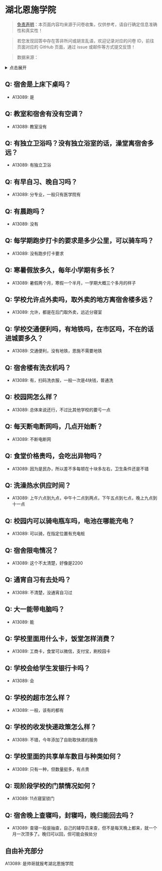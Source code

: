 # 湖北恩施学院

> [免责声明](https://colleges.chat/#_3)：本页面内容均来源于问卷收集，仅供参考，请自行确定信息准确性和真实性！

> 若您发现回答中存在答非所问或胡言乱语，欢迎记录对应的问卷 ID，前往页面对应的 GitHub 页面，通过 issue 或邮件等方式提交反馈！

> 数据来源：

<details><summary>点击展开</summary>
<ul>
<li>A13089: 匿名 (2022 年 06 月)</li>
</ul>
</details>

## Q: 宿舍是上床下桌吗？

- A13089: 是

## Q: 教室和宿舍有没有空调？

- A13089: 教室没有

## Q: 有独立卫浴吗？没有独立浴室的话，澡堂离宿舍多远？

- A13089: 有独立卫浴

## Q: 有早自习、晚自习吗？

- A13089: 分专业，一般只有医学院有

## Q: 有晨跑吗？

- A13089: 没有

## Q: 每学期跑步打卡的要求是多少公里，可以骑车吗？

- A13089: 没有跑步打卡要求

## Q: 寒暑假放多久，每年小学期有多长？

- A13089: 暑假两个月，寒假一个半月，一学期大概三个多月的样子

## Q: 学校允许点外卖吗，取外卖的地方离宿舍楼多远？

- A13089: 允许，都是在后门取外卖，远近分寝室

## Q: 学校交通便利吗，有地铁吗，在市区吗，不在的话进城要多久？

- A13089: 交通便利，没有地铁，恩施不需要地铁

## Q: 宿舍楼有洗衣机吗？

- A13089: 有，扫码洗衣服，一般一次是4块钱，普通洗

## Q: 校园网怎么样？

- A13089: 总体来说还行，不过比其他学校的要亏一点

## Q: 每天断电断网吗，几点开始断？

- A13089: 不断电断网

## Q: 食堂价格贵吗，会吃出异物吗？

- A13089: 因为是民办，所以差不多每顿在十块多左右，卫生条件还是不错

## Q: 洗澡热水供应时间？

- A13089: 上午六点到九点，中午十二点到两点，下午五点到七点，晚上九点到十一点

## Q: 校园内可以骑电瓶车吗，电池在哪能充电？

- A13089: 可以骑，在指定位置有充电桩

## Q: 宿舍限电情况？

- A13089: 这个不太清楚，好像是2200

## Q: 通宵自习有去处吗？

- A13089: 不清楚，没通宵自习过

## Q: 大一能带电脑吗？

- A13089: 能

## Q: 学校里面用什么卡，饭堂怎样消费？

- A13089: 工商卡，食堂可以微信，支付宝，刷校园卡

## Q: 学校会给学生发银行卡吗？

- A13089: 会

## Q: 学校的超市怎么样？

- A13089: 一般，该有的都有

## Q: 学校的收发快递政策怎么样？

- A13089: 不错，今年添加了自助取快递的服务

## Q: 学校里面的共享单车数目与种类如何？

- A13089: 只有一种，但数量挺多，有点贵

## Q: 现阶段学校的门禁情况如何？

- A13089: 11点寝室锁门

## Q: 宿舍晚上查寝吗，封寝吗，晚归能回去吗？

- A13089: 查寝一般是抽查，自己的辅导员来查，但不是每天晚上都来，就一个月一次顶多了。晚归可以回，但可能会挨处分

## 自由补充部分

A13089: 是帅哥就报考湖北恩施学院